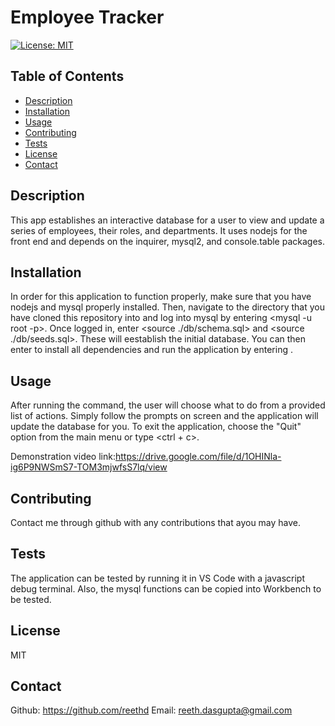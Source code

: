 # Employee Tracker

[![License: MIT](https://img.shields.io/badge/License-MIT-yellow.svg)](https://opensource.org/licenses/MIT)

## Table of Contents

- [Description](#description)
- [Installation](#installation)
- [Usage](#usage)
- [Contributing](#contributing)
- [Tests](#tests)
- [License](#license)
- [Contact](#contact)

## Description

This app establishes an interactive database for a user to view and update a series of employees, their roles, and departments. It uses nodejs for the front end and depends on the inquirer, mysql2, and console.table packages.

## Installation

In order for this application to function properly, make sure that you have nodejs and mysql properly installed. Then, navigate to the directory that you have cloned this repository into and log into mysql by entering <mysql -u root -p>. Once logged in, enter <source ./db/schema.sql> and <source ./db/seeds.sql>. These will eestablish the initial database. You can then enter <npm i> to install all dependencies and run the application by entering <npm start>.

## Usage

After running the <npm start> command, the user will choose what to do from a provided list of actions. Simply follow the prompts on screen and the application will update the database for you. To exit the application, choose the "Quit" option from the main menu or type <ctrl + c>.

Demonstration video link:https://drive.google.com/file/d/1OHINla-ig6P9NWSmS7-TOM3mjwfsS7lq/view

## Contributing

Contact me through github with any contributions that ayou may have.

## Tests

The application can be tested by running it in VS Code with a javascript debug terminal. Also, the mysql functions can be copied into Workbench to be tested.

## License

MIT

## Contact

Github: https://github.com/reethd
Email: reeth.dasgupta@gmail.com
